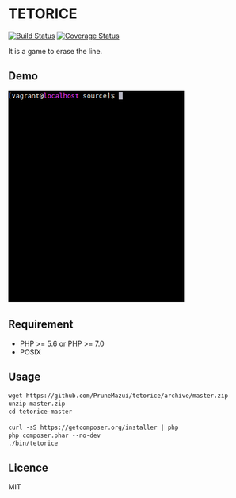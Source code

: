 TETORICE
====

[![Build Status](https://travis-ci.org/PruneMazui/tetorice.svg?branch=master)](https://travis-ci.org/PruneMazui/tetorice)
[![Coverage Status](https://coveralls.io/repos/github/PruneMazui/tetorice/badge.svg?branch=master)](https://coveralls.io/github/PruneMazui/tetorice?branch=master)

It is a game to erase the line.

## Demo

![sample](./image.gif)

## Requirement

* PHP >= 5.6 or PHP >= 7.0
* POSIX

## Usage

```
wget https://github.com/PruneMazui/tetorice/archive/master.zip
unzip master.zip
cd tetorice-master

curl -sS https://getcomposer.org/installer | php
php composer.phar --no-dev
./bin/tetorice
```

## Licence

MIT
